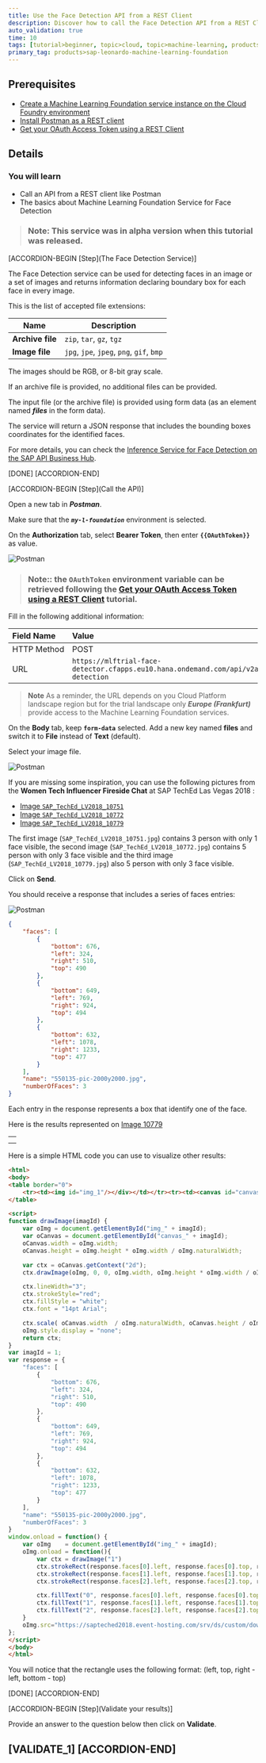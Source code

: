 ```yaml
---
title: Use the Face Detection API from a REST Client
description: Discover how to call the Face Detection API from a REST Client like Postman
auto_validation: true
time: 10
tags: [tutorial>beginner, topic>cloud, topic>machine-learning, products>sap-cloud-platform, products>sap-cloud-platform-for-the-cloud-foundry-environment]
primary_tag: products>sap-leonardo-machine-learning-foundation
---
```


## Prerequisites
 - [Create a Machine Learning Foundation service instance on the Cloud Foundry environment](https://developers.sap.com/tutorials/cp-mlf-create-instance.html)
 - [Install Postman as a REST client](https://developers.sap.com/tutorials/api-tools-postman-install.html)
 - [Get your OAuth Access Token using a REST Client](https://developers.sap.com/tutorials/cp-mlf-rest-generate-oauth-token.html)

## Details
### You will learn
  - Call an API from a REST client like Postman
  - The basics about Machine Learning Foundation Service for Face Detection

> ### **Note:** This service was in alpha version when this tutorial was released.

[ACCORDION-BEGIN [Step](The Face Detection Service)]

The Face Detection service can be used for detecting faces in an image or a set of images and returns information declaring boundary box for each face in every image.

This is the list of accepted file extensions:

|Name                  | Description
|----------------------|--------------------
| **Archive file**     | `zip`, `tar`, `gz`, `tgz`
| **Image file**       | `jpg`, `jpe`, `jpeg`, `png`, `gif`, `bmp`

The images should be RGB, or 8-bit gray scale.

If an archive file is provided, no additional files can be provided.

The input file (or the archive file) is provided using form data (as an element named ***files*** in the form data).

The service will return a JSON response that includes the bounding boxes coordinates for the identified faces.

For more details, you can check the [Inference Service for Face Detection on the SAP API Business Hub](https://api.sap.com/api/face_detection_api/resource).

[DONE]
[ACCORDION-END]

[ACCORDION-BEGIN [Step](Call the API)]

Open a new tab in ***Postman***.

Make sure that the ***`my-l-foundation`*** environment is selected.

On the **Authorization** tab, select **Bearer Token**, then enter **`{{OAuthToken}}`** as value.

![Postman](01.png)

> ### **Note:**: the **`OAuthToken`** environment variable can be retrieved following the [Get your OAuth Access Token using a REST Client](https://developers.sap.com/tutorials/cp-mlf-rest-generate-oauth-token.html) tutorial.

Fill in the following additional information:

Field Name               | Value
:----------------------- | :--------------
<nobr>HTTP Method</nobr> | POST
<nobr>URL<nobr>          | <nobr>`https://mlftrial-face-detector.cfapps.eu10.hana.ondemand.com/api/v2alpha1/image/face-detection`</nobr>

> **Note** As a reminder, the URL depends on you Cloud Platform landscape region but for the trial landscape only ***Europe (Frankfurt)*** provide access to the Machine Learning Foundation services.

On the **Body** tab, keep **`form-data`** selected. Add a new key named **files** and switch it to **File** instead of **Text** (default).

Select your image file.

![Postman](02.png)

If you are missing some inspiration, you can use the following pictures from the **Women Tech Influencer Fireside Chat** at SAP TechEd Las Vegas 2018 :

 - <a href="https://sapteched2018.event-hosting.com/srv/ds/custom/download?size=2048&images=550132" target="blank" download="SAP_TechEd_LV2018_10751.jpg">Image `SAP_TechEd_LV2018_10751`</a>
 - <a href="https://sapteched2018.event-hosting.com/srv/ds/custom/download?size=2048&images=550134" target="blank" download="SAP_TechEd_LV2018_10772.jpg">Image `SAP_TechEd_LV2018_10772`</a>
 - <a href="https://sapteched2018.event-hosting.com/srv/ds/custom/download?size=2048&images=550135" target="blank" download="SAP_TechEd_LV2018_10779.jpg">Image `SAP_TechEd_LV2018_10779`</a>

The first image (`SAP_TechEd_LV2018_10751.jpg`) contains 3 person with only 1 face visible, the second image (`SAP_TechEd_LV2018_10772.jpg`) contains 5 person with only 3 face visible and the third image (`SAP_TechEd_LV2018_10779.jpg`) also 5 person with only 3 face visible.

Click on **Send**.

You should receive a response that includes a series of faces entries:

![Postman](03.png)

```json
{
    "faces": [
        {
            "bottom": 676,
            "left": 324,
            "right": 510,
            "top": 490
        },
        {
            "bottom": 649,
            "left": 769,
            "right": 924,
            "top": 494
        },
        {
            "bottom": 632,
            "left": 1078,
            "right": 1233,
            "top": 477
        }
    ],
    "name": "550135-pic-2000y2000.jpg",
    "numberOfFaces": 3
}
```

Each entry in the response represents a box that identify one of the face.

Here is the results represented on <a href="https://sapteched2018.event-hosting.com/srv/ds/custom/download?size=2048&images=550135" target="blank" download="Image 10779.jpg">Image 10779</a>

<table border="0">
	<tr><td><img id="img_1"/></div></td></tr><tr><td><canvas id="canvas_1"/></td></tr>
</table>

<script>
function drawImage(imagId) {
	var oImg = document.getElementById("img_" + imagId);
	var oCanvas = document.getElementById("canvas_" + imagId);
	oCanvas.width = oImg.width;
	oCanvas.height = oImg.height * oImg.width / oImg.naturalWidth;

	var ctx = oCanvas.getContext("2d");
    ctx.drawImage(oImg, 0, 0, oImg.width, oImg.height * oImg.width / oImg.naturalWidth);

    ctx.lineWidth="3";
    ctx.strokeStyle="red";
	ctx.fillStyle = "white";
	ctx.font = "14pt Arial";

	ctx.scale( oCanvas.width  / oImg.naturalWidth, oCanvas.height / oImg.naturalHeight);
    oImg.style.display = "none";
    return ctx;
}
var imagId = 1;
var response = {
    "faces": [
        {
            "bottom": 676,
            "left": 324,
            "right": 510,
            "top": 490
        },
        {
            "bottom": 649,
            "left": 769,
            "right": 924,
            "top": 494
        },
        {
            "bottom": 632,
            "left": 1078,
            "right": 1233,
            "top": 477
        }
    ],
    "name": "550135-pic-2000y2000.jpg",
    "numberOfFaces": 3
}
window.onload = function() {
	var oImg    = document.getElementById("img_" + imagId);
	oImg.onload = function(){
		var ctx = drawImage("1")
		ctx.strokeRect(response.faces[0].left, response.faces[0].top, response.faces[0].right - response.faces[0].left, response.faces[0].bottom - response.faces[0].top);  
		ctx.strokeRect(response.faces[1].left, response.faces[1].top, response.faces[1].right - response.faces[1].left, response.faces[1].bottom - response.faces[1].top);  
		ctx.strokeRect(response.faces[2].left, response.faces[2].top, response.faces[2].right - response.faces[2].left, response.faces[2].bottom - response.faces[2].top);  

		ctx.fillText("0", response.faces[0].left, response.faces[0].top);
		ctx.fillText("1", response.faces[1].left, response.faces[1].top);
		ctx.fillText("2", response.faces[2].left, response.faces[2].top);
    }
	oImg.src="https://sapteched2018.event-hosting.com/srv/ds/custom/download?size=2048&images=550135";
};
</script>

Here is a simple HTML code you can use to visualize other results:

```HTML
<html>
<body>
<table border="0">
	<tr><td><img id="img_1"/></div></td></tr><tr><td><canvas id="canvas_1"/></td></tr>
</table>

<script>
function drawImage(imagId) {
	var oImg = document.getElementById("img_" + imagId);
	var oCanvas = document.getElementById("canvas_" + imagId);
	oCanvas.width = oImg.width;
	oCanvas.height = oImg.height * oImg.width / oImg.naturalWidth;

	var ctx = oCanvas.getContext("2d");
    ctx.drawImage(oImg, 0, 0, oImg.width, oImg.height * oImg.width / oImg.naturalWidth);

    ctx.lineWidth="3";
    ctx.strokeStyle="red";
	ctx.fillStyle = "white";
	ctx.font = "14pt Arial";

	ctx.scale( oCanvas.width  / oImg.naturalWidth, oCanvas.height / oImg.naturalHeight);
    oImg.style.display = "none";
    return ctx;
}
var imagId = 1;
var response = {
    "faces": [
        {
            "bottom": 676,
            "left": 324,
            "right": 510,
            "top": 490
        },
        {
            "bottom": 649,
            "left": 769,
            "right": 924,
            "top": 494
        },
        {
            "bottom": 632,
            "left": 1078,
            "right": 1233,
            "top": 477
        }
    ],
    "name": "550135-pic-2000y2000.jpg",
    "numberOfFaces": 3
}
window.onload = function() {
	var oImg    = document.getElementById("img_" + imagId);
	oImg.onload = function(){
		var ctx = drawImage("1")
		ctx.strokeRect(response.faces[0].left, response.faces[0].top, response.faces[0].right - response.faces[0].left, response.faces[0].bottom - response.faces[0].top);  
		ctx.strokeRect(response.faces[1].left, response.faces[1].top, response.faces[1].right - response.faces[1].left, response.faces[1].bottom - response.faces[1].top);  
		ctx.strokeRect(response.faces[2].left, response.faces[2].top, response.faces[2].right - response.faces[2].left, response.faces[2].bottom - response.faces[2].top);  

		ctx.fillText("0", response.faces[0].left, response.faces[0].top);
		ctx.fillText("1", response.faces[1].left, response.faces[1].top);
		ctx.fillText("2", response.faces[2].left, response.faces[2].top);
    }
	oImg.src="https://sapteched2018.event-hosting.com/srv/ds/custom/download?size=2048&images=550135";
};
</script>
</body>
</html>
```

You will notice that the rectangle uses the following format: (left, top, right - left, bottom - top)

[DONE]
[ACCORDION-END]

[ACCORDION-BEGIN [Step](Validate your results)]

Provide an answer to the question below then click on **Validate**.

[VALIDATE_1]
[ACCORDION-END]
---
